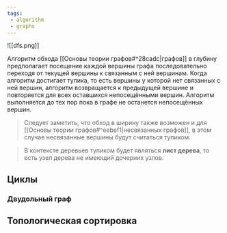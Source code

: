```yaml
---
tags:
 - algorithm
 - graphs
---
```


![[dfs.png]]

Алгоритм обхода [[Основы теории графов#^28cadc|графов]] в глубину предполагает посещение каждой вершины графа последовательно переходя от текущей вершины к связанным с ней вершинам. Когда алгоритм достигает тупика, то есть вершины у которой нет связанных с ней вершин, алгоритм возвращается к предыдущей вершине и повторяется для всех оставшихся непосещёнными вершин. Алгоритм выполняется до тех пор пока в графе не останется непосещённых вершин.    

> Следует заметить, что обход в ширину также возможен и для [[Основы теории графов#^eebef1|несвязанных графов]], в этом случае несвязанные вершины будут считаться тупиком.

> В контексте деревьев тупиком будет являться **лист дерева**, то есть узел дерева не имеющий дочерних узлов.

## Циклы



### Двудольный граф

## Топологическая сортировка